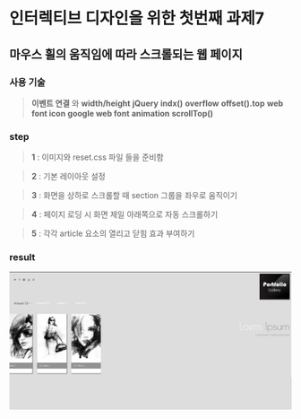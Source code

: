 # 인터렉티브 디자인을 위한 첫번째 과제7

## 마우스 휠의 움직임에 따라 스크롤되는 웹 페이지

### 사용 기술

> **이벤트 연결** 와 **width/height** **jQuery** **indx()** **overflow** **offset().top** **web font icon** **google web font** **animation** **scrollTop()**

### step

> **1** : 이미지와 reset.css 파일 들을 준비함

> **2** : 기본 레이아웃 설정

> **3** : 화면을 상하로 스크롤할 때 section 그룹을 좌우로 움직이기

> **4** : 페이지 로딩 시 화면 제일 아래쪽으로 자동 스크롤하기

> **5** : 각각 article 요소의 열리고 닫힘 효과 부여하기

### result

![alt](./img/result.png)
